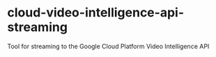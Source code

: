 # cloud-video-intelligence-api-streaming
 Tool for streaming to the Google Cloud Platform Video Intelligence API
